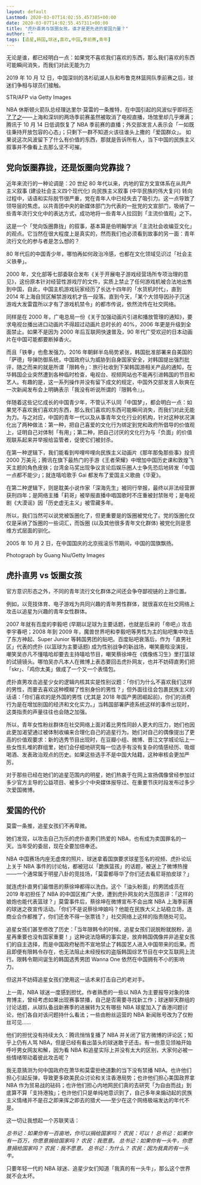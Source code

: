 ```yaml
---
layout: default
Lastmod: 2020-03-07T14:02:55.457385+00:00
date: 2020-03-07T14:02:55.457311+00:00
title: "虎扑直男与饭圈女孩，谁才是更先进的爱国力量？"
author: ""
tags: [追星,韩国,球迷,喜欢,中国,季前赛,青年]
---
```


无论是谁，都已经明白一点：如果党不喜欢我们喜欢的东西，那么我们喜欢的东西可能瞬间消失，而我们对此无能为力

2019 年 10 月 12 日，中国深圳的洛杉矶湖人队和布鲁克林篮网队季前赛之后，球迷们争相与球员们接触。

STR/AFP via Getty Images

NBA 休斯顿火箭队总经理达里尔·莫雷的一条推特，在中国引起的风波似乎即将[不了了之](https://nei.st/medium/nytimes/beijing-cools-language-in-dispute-with-league)——上海和深圳的两场季前赛虽然被取消了电视直播，场馆里却几乎爆满；腾讯于 10 月 14 日低调恢复了 NBA 季前赛的直播；外交部发言人表示会「一如既往秉持开放包容的心态」；只剩下一群不知道火该往谁头上撒的「爱国群众」。 如果说这次风波留下了什么有价值的东西，那就是告诉所有人，当下中国的民族主义叙事并不像看上去那么坚不可摧。

党向饭圈靠拢，还是饭圈向党靠拢？
----------------

近年来流行的一种论调是：20 世纪 80 年代以来，内地的官方文宣体系在从共产主义叙事 (建设社会主义四个现代化) 向民族主义叙事 (中华民族的伟大复兴) 转向过程中，话语和实际脱节很严重，党在青年人中已经失去了吸引力。这一点导致了领导层的焦虑，以共青团中央的新媒体部门为代表的一批党的文宣部门，吸纳了一些青年流行文化中的表达方式，成功地将一些青年人拉回到「主流价值观」之下。

这是一个「党向饭圈靠拢」的叙事，基本算是伯明翰学派「主流社会收编亚文化」的观点。它当然在很大程度上是真实的，然而我们也必须看到故事的另一面：青年流行文化的参与者是怎么想的？

80 年代后的中国青少年，哪怕再如何政治冷感，也都在文化领域见识过「社会主义铁拳」。

2000 年，文化部等七部委联合发布《关于开展电子游戏经营场所专项治理的意见》，这份原本针对经营性游戏厅的文件，实质上禁止了任何游戏机被合法地出售到中国，自此，中国主机游戏玩家经历了长达十四年的「水货机时代」，直到 2014 年上海自贸区解禁游戏机才告一段落。直到今天，「某个大领导因孙子沉迷游戏大发雷霆所以才有了游戏机禁令」的都市传说，依然流传在社交网络。

同样是在 2000 年，广电总局一份《关于加强动画片引进和播放管理的通知》，要求电视台播出进口动画片不得超过动画片总时长的 40%，2006 年更是升级到全面禁止。如果不是因为 2000 年后互联网快速普及，90 年代广受欢迎的日本动画片在中国可能都要断掉香火。

而且「铁拳」也愈发强力。2016 年朝鲜半岛局势紧张，韩国批准部署来自美国的「萨德」导弹防御系统，中国政府认为威胁到自身国家安全，对韩国提出强烈批评，随之而来的就是所谓「限韩令」：旅行社收到下架韩国游相关产品的通知，在华韩国企业突然遭到各种临时检查，电视台、视频网站也不能再引进韩国的节目和艺人。有趣的是，这一系列操作并没有留下成文的规定，中国外交部发言人耿爽在一次新闻发布会上明确表示「我没有听说所谓的『限韩令』」。

伴随着这些记忆成长的中国青少年，不管认不认同「中国梦」，都会明白一点：如果党不喜欢我们喜欢的东西，那么我们喜欢的东西可能瞬间消失，而我们对此无能为力。与之对应，中国的青年一代以及从事青年文化行业的机构，针对这种状况演化出了两种做法：第一种，把自己喜爱的文化行为绑定到党和政府所倡导的价值观上，证明自己对体制「有用」；第二种，把自己讨厌的文化行为与「负面」的价值观联系起来并举报给监管者，促使它们被封杀。

在第一种逻辑下，我们能看到哔哩哔哩向民族主义动画片《那年那兔那些事》投资 2000 万美元；腾讯在旗下最热门的手游《王者荣耀》中增加中国历史课和敦煌飞天主题的角色皮肤；台湾金马奖出现争议言论后娱乐圈人士争先恐后地转发「中国一点都不能少」；就连嘻哈歌手 Gai 都发布了爱国主义歌曲《华夏》。

在第二种逻辑下，则是耽美小说作家「深海先生」被同行举报，最终以非法经营罪获刑四年；是网络主播「莉哥」被举报直播中唱国歌时不庄重被封禁账号；是电视剧《大漠谣》因「历史虚无主义」被雪藏多年。

所以，我们当然可以说党被饭圈化了，但更重要是的饭圈被党化了。党的饭圈化仅仅是采纳了饭圈的一些词汇，而饭圈 (以及其他很多青年文化群体) 被党化则是思维方式层面的驯化。

2005 年 10 月 2 日，在中国国庆的北京摇滚乐节期间，中国的国旗飘扬。

Photograph by Guang Niu/Getty Images

虎扑直男 vs 饭圈女孩
------------

官方意识形态之外，不同的青年流行文化群体之间还会争夺鄙视链的上游位置。

例如，以竞技体育、电子游戏为共同兴趣的青年男性群体，就很喜欢在社交网络上攻击以追星为兴趣的青年女性群体。

2007 年就有百度的李毅吧 (早期以足球为主要话题，也就是后来的「帝吧」) 攻击李宇春吧；2008 年到 2009 年，魔兽世界吧和李毅吧等男性为主的贴吧集中攻击了东方神起、Super Junior 等韩国男团的贴吧。百度贴吧衰落后，作为「直男社区」代表的虎扑 (以篮球为主要话题) 成为性别战争的新战场，嘲笑鹿晗没演技，嘲笑吴亦凡不懂嘻哈却要去主持嘻哈节目，嘲笑蔡徐坤在《偶像练习生》里打篮球的试镜镜头。哪怕吴亦凡本人在微博上表态要回击虎扑网友，也并不妨碍直男们把「skr」、「鸡你太美」做成了一个又一个表情包。

虎扑直男攻击追星少女的逻辑内核其实是性别议题：「你们为什么不喜欢我们这样的男性，而要去喜欢这种模糊了性别身份的男性？」但外面往往会包裹民族主义的话语：「你们喜欢的是外国的男性 (尤其是 2018 年国产男团崛起前)，你们的消费行为是在增加别国的经济和文化实力。」当韩国部署萨德系统这样的事件出现时，这类指责的声量往往也会随之加强。

所以，青年女性粉丝群体在社交网络上面对着比男性同龄人更大的压力，她们也因此更加渴望通过被体制收编来合理化自己的追星行为。她们对自己的偶像提出了更高的价值观要求：新的选秀节目出现时，在豆瓣小组、微博、晋江文学城论坛上一些女性扎堆的群组里，她们会仔细地研究每一位选手有没有复杂的情感经历、吸烟喝酒、发表政治观点的历史。如果这些选手不是中国大陆籍，这种审核会更加严厉。

对于那些已经在她们的追星范围内的明星，她们热衷于在网上宣扬偶像曾经参加过多少官方主导的公益项目、被多少个中央媒体报导过、在重要节庆时段发布过多少次爱国微博。

爱国的代价
-----

莫雷一条推，追星女孩们不再卑微。

她们发现，以攻击自己为乐的虎扑直男们热爱的 NBA，也有成为卖国罪名的一天。当年受的委屈，现在全要加倍奉还。

NBA 中国赛场内座无虚席的照片、球迷拿着国旗要求球星签名的视频、虎扑论坛上关于 NBA 事件的讨论帖，都被冠以「跪族篮孩」的话题，被送上了微博热搜——一个通常属于明星八卦的竞技场，「莫雷都辱华了你们还去看尼哥拍皮球？」

就连虎扑直男们最憎恶的蔡徐坤都得以洗白。这个「油头粉面」的男团成员在 2019 年初担任了 NBA 的中国区推广大使，遭到虎扑网友的大范围恶评：「这样的娘炮也能代表篮球？」莫雷事件后，蔡徐坤在微博宣布不会出席 NBA 上海季前赛的球迷之夜宣传活动。「你们不是说蔡徐坤娘吗？他能在民族大义上站稳立场，连商业合作都推了，你们还舍不得一张票钱？」社交网络上这样的指责随处可见。

追星女孩们甚至修改了历史：「当年限韩令的时候，追星女孩们说脱粉就脱粉，追星再重要也没有国家重要！」这种说法隐瞒的事实是，放弃韩国偶像并非追星女孩们的自主选择，而是中国政府秘而不宣地禁止了韩国艺人进入中国带来的后果。而且即便有限韩令存在，也无法阻止未经授权的盗版韩国综艺节目在中文互联网上流行。限韩令期间诞生的韩国选秀男团 Wanna One 依然在中国拥有不小的影响力。

但这并不妨碍追星女孩们使用这一话术来打击自己的老对手。

上一周，NBA 球迷一度感到担忧。作者熟悉的一些以 NBA 为主要报导对象的体育博主，曾经考虑如果出现赛事禁播，自己是否需要寻找新工作；球迷聊天群组的讨论话题，从球队备战新赛季的进展转为又有哪些 NBA 球星加入了香港问题讨论，他们各自对该问题持什么看法；一些由粉丝运营的 NBA 新闻账号改为了仅粉丝可见……

他们的担忧没有持续太久：腾讯悄悄复播了 NBA 并关闭了官方微博的评论区；知乎上仍有人骂 NBA，但是已经有看出苗头的球迷敢于还击。有一些意见领袖开始呼吁男女网友和解，因为看 NBA 和追星实际上并没有太大的区别，大家何必被一些情绪带动着彼此攻击呢？

我无意猜测为何中国政府在萧华和莫雷拒绝道歉的当下没有禁播 NBA。也许他们担心引起反弹，导致更多欧美民众讨论和关注香港局势；也许他们担心美国政界拿 NBA 作为贸易战的砝码；也许他们担心内地网民们真的去研究「为自由而战」到底算不算「支持港独」；也许他们只是单纯地意识到了，自己多年来煽动起的民族主义情绪并不是召之即来挥之即去的猎犬——至少在这个网络极端发达的年代不是。

这一切让我想起一个苏联笑话：

_总书记：如果你有一百亩地，你可以捐给国家吗？ 农民：可以！ 总书记：如果你有一百万，你愿意捐给国家吗？ 农民：我愿意。 总书记：如果你有一头牛，你愿意捐给国家吗？ 农民：我不愿意。 总书记：为什么？ 农民：因为我真的有一头牛。_

只要年轻一代的 NBA 球迷、追星少女们知道「我真的有一头牛」，那么这个世界就不会太坏。

